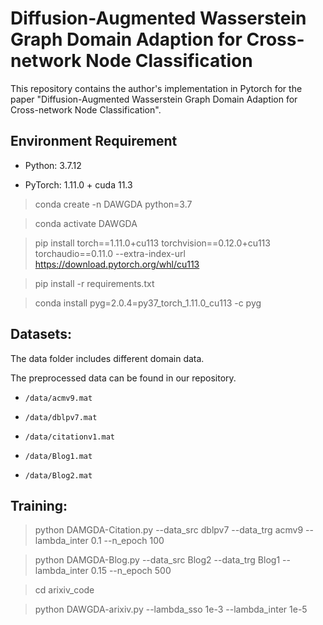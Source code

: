 # Diffusion-Augmented Wasserstein Graph Domain Adaption for Cross-network Node Classification
This repository contains the author's implementation in Pytorch for the paper "Diffusion-Augmented Wasserstein Graph Domain Adaption for Cross-network Node Classification".

## Environment Requirement

* Python: 3.7.12

* PyTorch: 1.11.0 + cuda 11.3

> conda create -n DAWGDA python=3.7

> conda activate DAWGDA

> pip install torch==1.11.0+cu113 torchvision==0.12.0+cu113 torchaudio==0.11.0 --extra-index-url https://download.pytorch.org/whl/cu113

> pip install -r requirements.txt

> conda install pyg=2.0.4=py37_torch_1.11.0_cu113 -c pyg

## Datasets:

The data folder includes different domain data. 

The preprocessed data can be found in our repository.

* `/data/acmv9.mat`

* `/data/dblpv7.mat`

* `/data/citationv1.mat`

* `/data/Blog1.mat`

* `/data/Blog2.mat`

##  Training:

> python DAMGDA-Citation.py --data_src dblpv7 --data_trg acmv9 --lambda_inter 0.1 --n_epoch 100

> python DAMGDA-Blog.py --data_src Blog2 --data_trg Blog1 --lambda_inter 0.15 --n_epoch 500

> cd arixiv_code

> python DAWGDA-arixiv.py --lambda_sso 1e-3 --lambda_inter 1e-5

